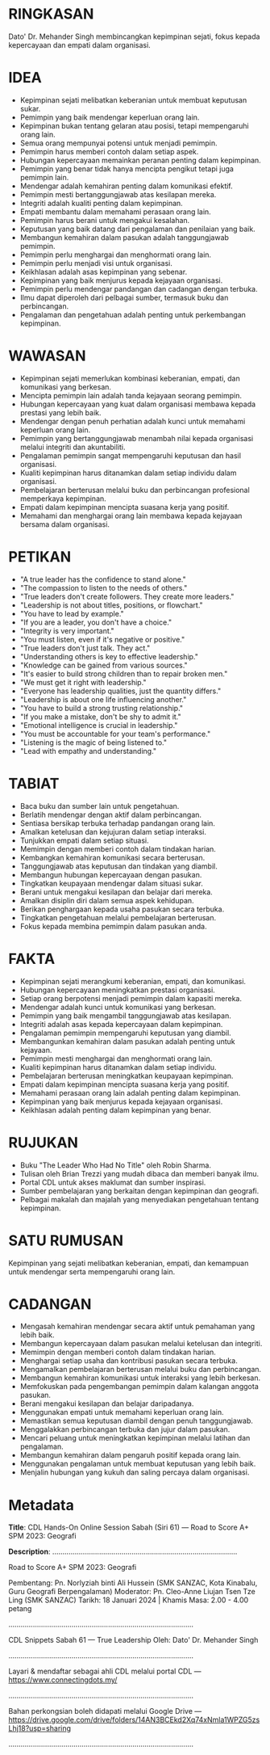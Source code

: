 # RINGKASAN
Dato' Dr. Mehander Singh membincangkan kepimpinan sejati, fokus kepada kepercayaan dan empati dalam organisasi.

# IDEA
- Kepimpinan sejati melibatkan keberanian untuk membuat keputusan sukar.
- Pemimpin yang baik mendengar keperluan orang lain.
- Kepimpinan bukan tentang gelaran atau posisi, tetapi mempengaruhi orang lain.
- Semua orang mempunyai potensi untuk menjadi pemimpin.
- Pemimpin harus memberi contoh dalam setiap aspek.
- Hubungan kepercayaan memainkan peranan penting dalam kepimpinan.
- Pemimpin yang benar tidak hanya mencipta pengikut tetapi juga pemimpin lain.
- Mendengar adalah kemahiran penting dalam komunikasi efektif.
- Pemimpin mesti bertanggungjawab atas kesilapan mereka.
- Integriti adalah kualiti penting dalam kepimpinan.
- Empati membantu dalam memahami perasaan orang lain.
- Pemimpin harus berani untuk mengakui kesalahan.
- Keputusan yang baik datang dari pengalaman dan penilaian yang baik.
- Membangun kemahiran dalam pasukan adalah tanggungjawab pemimpin.
- Pemimpin perlu menghargai dan menghormati orang lain.
- Pemimpin perlu menjadi visi untuk organisasi.
- Keikhlasan adalah asas kepimpinan yang sebenar.
- Kepimpinan yang baik menjurus kepada kejayaan organisasi.
- Pemimpin perlu mendengar pandangan dan cadangan dengan terbuka.
- Ilmu dapat diperoleh dari pelbagai sumber, termasuk buku dan perbincangan.
- Pengalaman dan pengetahuan adalah penting untuk perkembangan kepimpinan.

# WAWASAN
- Kepimpinan sejati memerlukan kombinasi keberanian, empati, dan komunikasi yang berkesan.
- Mencipta pemimpin lain adalah tanda kejayaan seorang pemimpin.
- Hubungan kepercayaan yang kuat dalam organisasi membawa kepada prestasi yang lebih baik.
- Mendengar dengan penuh perhatian adalah kunci untuk memahami keperluan orang lain.
- Pemimpin yang bertanggungjawab menambah nilai kepada organisasi melalui integriti dan akuntabiliti.
- Pengalaman pemimpin sangat mempengaruhi keputusan dan hasil organisasi.
- Kualiti kepimpinan harus ditanamkan dalam setiap individu dalam organisasi.
- Pembelajaran berterusan melalui buku dan perbincangan profesional memperkaya kepimpinan.
- Empati dalam kepimpinan mencipta suasana kerja yang positif.
- Memahami dan menghargai orang lain membawa kepada kejayaan bersama dalam organisasi.

# PETIKAN
- "A true leader has the confidence to stand alone."
- "The compassion to listen to the needs of others."
- "True leaders don't create followers. They create more leaders."
- "Leadership is not about titles, positions, or flowchart."
- "You have to lead by example."
- "If you are a leader, you don't have a choice."
- "Integrity is very important."
- "You must listen, even if it's negative or positive."
- "True leaders don't just talk. They act."
- "Understanding others is key to effective leadership."
- "Knowledge can be gained from various sources."
- "It's easier to build strong children than to repair broken men."
- "We must get it right with leadership."
- "Everyone has leadership qualities, just the quantity differs."
- "Leadership is about one life influencing another."
- "You have to build a strong trusting relationship."
- "If you make a mistake, don't be shy to admit it."
- "Emotional intelligence is crucial in leadership."
- "You must be accountable for your team's performance."
- "Listening is the magic of being listened to."
- "Lead with empathy and understanding."

# TABIAT
- Baca buku dan sumber lain untuk pengetahuan.
- Berlatih mendengar dengan aktif dalam perbincangan.
- Sentiasa bersikap terbuka terhadap pandangan orang lain.
- Amalkan ketelusan dan kejujuran dalam setiap interaksi.
- Tunjukkan empati dalam setiap situasi.
- Memimpin dengan memberi contoh dalam tindakan harian.
- Kembangkan kemahiran komunikasi secara berterusan.
- Tanggungjawab atas keputusan dan tindakan yang diambil.
- Membangun hubungan kepercayaan dengan pasukan.
- Tingkatkan keupayaan mendengar dalam situasi sukar.
- Berani untuk mengakui kesilapan dan belajar dari mereka.
- Amalkan disiplin diri dalam semua aspek kehidupan.
- Berikan penghargaan kepada usaha pasukan secara terbuka.
- Tingkatkan pengetahuan melalui pembelajaran berterusan.
- Fokus kepada membina pemimpin dalam pasukan anda.

# FAKTA
- Kepimpinan sejati merangkumi keberanian, empati, dan komunikasi.
- Hubungan kepercayaan meningkatkan prestasi organisasi.
- Setiap orang berpotensi menjadi pemimpin dalam kapasiti mereka.
- Mendengar adalah kunci untuk komunikasi yang berkesan.
- Pemimpin yang baik mengambil tanggungjawab atas kesilapan.
- Integriti adalah asas kepada kepercayaan dalam kepimpinan.
- Pengalaman pemimpin mempengaruhi keputusan yang diambil.
- Membangunkan kemahiran dalam pasukan adalah penting untuk kejayaan.
- Pemimpin mesti menghargai dan menghormati orang lain.
- Kualiti kepimpinan harus ditanamkan dalam setiap individu.
- Pembelajaran berterusan meningkatkan keupayaan kepimpinan.
- Empati dalam kepimpinan mencipta suasana kerja yang positif.
- Memahami perasaan orang lain adalah penting dalam kepimpinan.
- Kepimpinan yang baik menjurus kepada kejayaan organisasi.
- Keikhlasan adalah penting dalam kepimpinan yang benar.

# RUJUKAN
- Buku "The Leader Who Had No Title" oleh Robin Sharma.
- Tulisan oleh Brian Trezzi yang mudah dibaca dan memberi banyak ilmu.
- Portal CDL untuk akses maklumat dan sumber inspirasi.
- Sumber pembelajaran yang berkaitan dengan kepimpinan dan geografi.
- Pelbagai makalah dan majalah yang menyediakan pengetahuan tentang kepimpinan.

# SATU RUMUSAN
Kepimpinan yang sejati melibatkan keberanian, empati, dan kemampuan untuk mendengar serta mempengaruhi orang lain.

# CADANGAN
- Mengasah kemahiran mendengar secara aktif untuk pemahaman yang lebih baik.
- Membangun kepercayaan dalam pasukan melalui ketelusan dan integriti.
- Memimpin dengan memberi contoh dalam tindakan harian.
- Menghargai setiap usaha dan kontribusi pasukan secara terbuka.
- Mengamalkan pembelajaran berterusan melalui buku dan perbincangan.
- Membangun kemahiran komunikasi untuk interaksi yang lebih berkesan.
- Memfokuskan pada pengembangan pemimpin dalam kalangan anggota pasukan.
- Berani mengakui kesilapan dan belajar daripadanya.
- Menggunakan empati untuk memahami keperluan orang lain.
- Memastikan semua keputusan diambil dengan penuh tanggungjawab.
- Menggalakkan perbincangan terbuka dan jujur dalam pasukan.
- Mencari peluang untuk meningkatkan kepimpinan melalui latihan dan pengalaman.
- Membangun kemahiran dalam pengaruh positif kepada orang lain.
- Menggunakan pengalaman untuk membuat keputusan yang lebih baik.
- Menjalin hubungan yang kukuh dan saling percaya dalam organisasi.

# Metadata
**Title**: CDL Hands-On Online Session Sabah (Siri 61) — Road to Score A+ SPM 2023: Geografi

**Description**: ...........................................................................................

Road to Score A+ SPM 2023: Geografi 

Pembentang: Pn. Norlyziah binti Ali Hussein (SMK SANZAC, Kota Kinabalu, Guru Geografi Berpengalaman) 
Moderator: Pn. Cleo-Anne Liujan Tsen Tze Ling (SMK SANZAC) 
Tarikh: 18 Januari 2024   |   Khamis
Masa: 2.00 - 4.00 petang

...........................................................................................

CDL Snippets Sabah 61 — True Leadership
Oleh: Dato' Dr. Mehander Singh

...........................................................................................

Layari & mendaftar sebagai ahli CDL melalui portal CDL — https://www.connectingdots.my/

...........................................................................................

Bahan perkongsian boleh didapati melalui Google Drive — https://drive.google.com/drive/folders/14AN3BCEkd2Xq74xNmla1WPZG5zsLhj18?usp=sharing

...........................................................................................